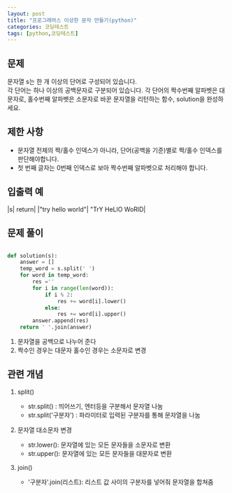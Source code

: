 ```yaml
---
layout: post
title: "프로그래머스 이상한 문자 만들기(python)"
categories: 코딩테스트
tags: [python,코딩테스트]
---
```

## 문제
문자열 s는 한 개 이상의 단어로 구성되어 있습니다. <br>
각 단어는 하나 이상의 공백문자로 구분되어 있습니다. 각 단어의 짝수번째 알파벳은 대문자로, 홀수번째 알파벳은 소문자로 바꾼 문자열을 리턴하는 함수, solution을 완성하세요.

## 제한 사항
- 문자열 전체의 짝/홀수 인덱스가 아니라, 단어(공백을 기준)별로 짝/홀수 인덱스를 판단해야합니다.
- 첫 번째 글자는 0번째 인덱스로 보아 짝수번째 알파벳으로 처리해야 합니다.

## 입출력 예

|s|	return|
|"try hello world"|	"TrY HeLlO WoRlD|

## 문제 풀이

```python

def solution(s):
    answer = []
    temp_word = s.split(' ')
    for word in temp_word:
        res =''
        for i in range(len(word)):
            if i % 2:
                res += word[i].lower()
            else:
                res += word[i].upper()
        answer.append(res)
    return ' '.join(answer)

```
1. 문자열을 공백으로 나누어 준다
2. 짝수인 경우는 대문자 홀수인 경우는 소문자로 변경

## 관련 개념

1.  split() 
    - str.split() : 띄어쓰기, 엔터등을 구분해서 문자열 나눔
    - str.split('구분자') : 파라미터로 입력된 구분자를 통해 문자열을 나눔

2. 문자열 대소문자 변경
    - str.lower(): 문자열에 있는 모든 문자들을 소문자로 변환
    - str.upper(): 문자열에 있는 모든 문자들을 대문자로 변환

3. join()
    - '구분자'.join(리스트): 리스트 값 사이의 구분자를 넣어줘 문자열을 합쳐줌

